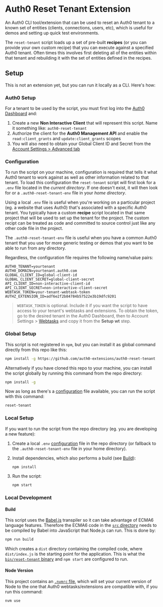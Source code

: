 # Auth0 Reset Tenant Extension

An Auth0 CLI tool/extension that can be used to reset an Auth0 tenant to a known set of entities (clients, connections, users, etc), which is useful for demos and setting up quick test environments.

The `reset-tenant` script loads up a set of pre-built **recipes** (or you can provide your own custom recipe) that you can execute against a specified Auth0 tenant. Often times this involves first deleting all of the entities within that tenant and rebuilding it with the set of entities defined in the recipes.

## Setup

This is not an extension yet, but you can run it locally as a CLI. Here's how:

### Auth0 Setup

For a tenant to be used by the script, you must first log into the [Auth0 Dashboard](https://manage.auth0.com) and:

1. Create a new **Non Interactive Client** that will represent this script. Name it something like: `auth0-reset-tenant`
1. Authorize the client for the **Auth0 Management API** and enable the `read:client_grants` and `update:client_grants` scopes
1. You will also need to obtain your Global Client ID and Secret from the [Account Settings > Advanced tab](https://manage.auth0.com/#/account/advanced)

### Configuration

To run the script on your machine, configuration is required that tells it what Auth0 tenant to work against as well as other information related to that tenant. To load this configuration the `reset-tenant` script will first look for a `.env` file located in the _current directory_. If one doesn't exist, it will then look for or a `.auth0-reset-tenant-env` file in your _home directory_. 

Using a local `.env` file is useful when you're working on a particular project (eg. a website that uses Auth0) that's associated with a specific Auth0 tenant. You typically have a custom **recipe** script located in that same project that will be used to set up the tenant for the project. The custom recipt can be treated as code and committed to source control just like any other code file in the project.

The `.auth0-reset-tenant-env` file is useful when you have a common Auth0 tenant that you use for more generic testing or demos that you want to be able to run from any directory.

Regardless, the configuration file requires the following name/value pairs:

```
AUTH0_TENANT=yourtenant
AUTH0_DOMAIN=yourtenant.auth0.com
GLOBAL_CLIENT_ID=global-client-id
GLOBAL_CLIENT_SECRET=global-client-secret
API_CLIENT_ID=non-interactive-client-id
API_CLIENT_SECRET=non-interactive-client-secret
WEBTASK_TOKEN=your-tenant-webtask-token
AUTHZ_EXTENSION_ID=adf6e2f2b84784b57522e3b19dfc9201
```

> `WEBTASK_TOKEN` is optional. Include it if you want the script to have access to your tenant's webtasks and extensions. To obtain the token, go to the desired tenant in the Auth0 Dashboard, then to Account Settings > [Webtasks](https://manage.auth0.com/#/account/webtasks) and copy it from the **Setup wt** step.

### Global Setup

This script is not registered in `npm`, but you can install it as global command directly from this repo like this:

```bash
npm install -g https://github.com/auth0-extensions/auth0-reset-tenant
```

Alternatively if you have cloned this repo to your machine, you can install the script globally by running this command from the repo directory:

```bash
npm install -g
```

Now as long as there's a [configuration](#configuration) file available, you can run the script with this command:

```bash
reset-tenant
```

### Local Setup

If you want to run the script from the repo directory (eg. you are developing a new feature):

1. Create a local `.env` [configuration](#configuration) file in the repo directory (or fallback to the `.auth0-reset-tenant-env` file in your home directory).

1. Install dependencies, which also performs a build (see [Build](#build)):

   ```bash
   npm install
   ```

1. Run the script:
  
   ```bash
   npm start
   ```

### Local Development

#### Build

This script uses the [Babel.js](https://babeljs.io/) transpiler so it can take advantage of ECMA6 language features. Therefore the ECMA6 code in the [`src` directory](./src) needs to be compiled by Babel into JavaScript that Node.js can run. This is done by:

```bash
npm run build
```

Which creates a `dist` directory containing the compiled code, where `dist/index.js` is the starting point for the application. This is what the [`bin/reset-tenant` binary](bin/reset-tenant) and `npm start` are configured to run.

#### Node Version

This project contains an [`.nvmrc` file](./.nvmrc), which will set your current version of Node to the one that Auth0 webtasks/extensions are compatible with, if you run this command:

```bash
nvm use
```
